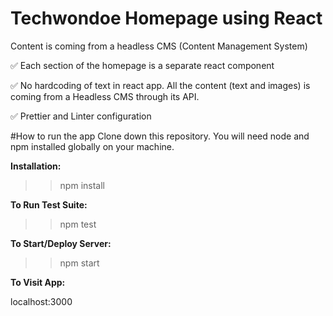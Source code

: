 # Techwondoe Homepage using React
Content is coming from a headless CMS (Content Management System)

✅ Each section of the homepage is a separate react component

✅ No hardcoding of text in react app. All the content (text and images) is coming from a Headless CMS through its API. 

✅ Prettier and Linter configuration

#How to run the app
Clone down this repository. You will need node and npm installed globally on your machine.

**Installation:**

>>npm install

**To Run Test Suite:**

>>npm test

**To Start/Deploy Server:**

>>npm start

**To Visit App:**

localhost:3000
